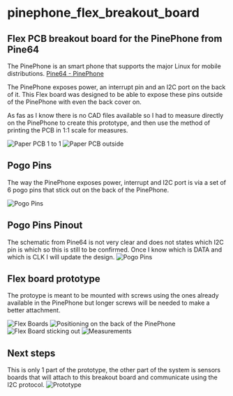 # pinephone_flex_breakout_board
## Flex PCB breakout board for the PinePhone from Pine64
The PinePhone is an smart phone that supports the major Linux for mobile distributions. [Pine64 - PinePhone](https://www.pine64.org/pinephone/)

The PinePhone exposes power, an interrupt pin and an I2C port on the back of it. 
This Flex board was designed to be able to expose these pins outside of the PinePhone with even the back cover on. 

As fas as I know there is no CAD files available so I had to measure directly on the PinePhone to create this prototype, and then use the method of printing the PCB in 1:1 scale for measures. 

![Paper PCB 1 to 1](/pictures/paper_1to1.JPG)
![Paper PCB outside](/pictures/paper_outside.JPG)

## Pogo Pins
The way the PinePhone exposes power, interrupt and I2C port is via a set of 6 pogo pins that stick out on the back of the PinePhone. 

![Pogo Pins](/pictures/pogopins.JPG)

## Pogo Pins Pinout
The schematic from Pine64 is not very clear and does not states which I2C pin is which so this is still to be confirmed.  Once I know which is DATA and which is CLK I will update the design. 
![Pogo Pins](/pictures/layout.JPG)

## Flex board prototype
The protoype is meant to be mounted with screws using the ones already available in the PinePhone but longer screws will be needed to make a better attachment. 

![Flex Boards](/pictures/flex_boards.JPG)
![Positioning on the back of the PinePhone](/pictures/flex_positioning.JPG)
![Flex Board sticking out](/pictures/flex_outside.JPG)
![Measurements](/pictures/measurements.JPG)

## Next steps
This is only 1 part of the prototype, the other part of the system is sensors boards that will attach to this breakout board and communicate using the I2C protocol. 
![Prototype](/pictures/prototype.JPG)

